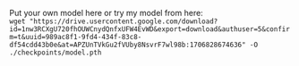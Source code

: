 Put your own model here or try my model from here:  
```wget "https://drive.usercontent.google.com/download?id=1nw3RCXgU720fhOUWCnydQnfxUFW4EvWD&export=download&authuser=5&confirm=t&uuid=989ac8f1-9fd4-434f-83c8-df54cdd43b0e&at=APZUnTVkGu2fVUby8NsvrF7wl98b:1706828674636" -O ./checkpoints/model.pth```
